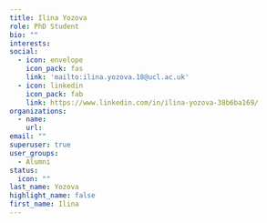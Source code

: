 ```yaml
---
title: Ilina Yozova
role: PhD Student
bio: ""
interests:
social:
  - icon: envelope
    icon_pack: fas
    link: 'mailto:ilina.yozova.18@ucl.ac.uk'
  - icon: linkedin
    icon_pack: fab
    link: https://www.linkedin.com/in/ilina-yozova-38b6ba169/
organizations:
  - name: 
    url: 
email: ""
superuser: true
user_groups:
  - Alumni
status:
  icon: ""
last_name: Yozova
highlight_name: false
first_name: Ilina
---
```

<!-- BIO

{style="text-align: justify;"} -->
